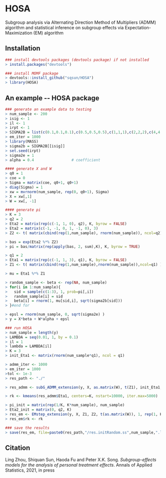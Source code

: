 # HOSA
Subgroup analysis via Alternating Direction Method of Multipliers (ADMM) algorithm and statistical inference on subgroup effects via Expectation-Maximization (EM) algorithm

## Installation
```R
### install devtools packages (devtools package) if not installed
> install.packages("devtools")

### install MOMF package
> devtools::install_github("sqsun/HOSA")
> library(HOSA)
```

## An example -- HOSA package
```R
### generate an example data to testing
> num_sample <- 200
> isig <- 1
> il <- 1
> irpt <- 1
> SIGMA2B = list(c(0.1,0.1,0.1),c(0.5,0.5,0.5),c(1,1,1),c(2,2,2),c(4,4,4))
> em_iter = 1000
> library(MASS)
> sigma2b = SIGMA2B[[isig]]
> set.seed(irpt)
> sigma2e = 1
> alpha = 0.4                 # coefficient

#### generate X and W
> q0 = 1
> coe = 0
> Sigma = matrix(coe, q0+1, q0+1)
> diag(Sigma) = 1
> xw = mvrnorm(num_sample, rep(0, q0+1), Sigma)
> X = xw[,1]
> W = xw[, -1]

#### generate pi
> K = 3
> q2 = 2
> Eta2 = matrix(rep(c(-1, 1, 0), q2), K, byrow = FALSE)
> Eta2 = matrix(c(-1, -1, 0, 1, -1, 0), 3)
> Z2 <- t( matrix(cbind(rep(1,num_sample), rnorm(num_sample)), ncol=q2) )

> bas = exp(Eta2 %*% Z2)
> pi = bas/matrix(rep(apply(bas, 2, sum),K), K, byrow = TRUE)

> q1 = 2
> Eta1 = matrix(rep(c(-1, 1, 3), q1), K, byrow = FALSE)
> Z1 <- t( matrix(cbind(rep(1,num_sample),rnorm(num_sample)),ncol=q1) )

> mu = Eta1 %*% Z1

> random_sample <- beta <- rep(NA, num_sample)
> for(i in 1:num_sample){
>   sid = sample(c(1:3), 1, prob=pi[,i])
>   random_sample[i] = sid
>   beta[i] = rnorm(1, mu[sid,i], sqrt(sigma2b[sid])) 
> }#end for

> epsl = rnorm(num_sample, 0, sqrt(sigma2e) )
> y = X*beta + W*alpha + epsl

### run HOSA
> num_sample = length(y)
> LAMBDA = seq(0.01, 1, by = 0.1)
> il = 1
> lambda = LAMBDA[il]
> K = 3
> init_Eta1 <- matrix(rnorm(num_sample*q1), ncol = q1)

> admm_iter <- 1000
> em_iter = 1000
>tol <- 1e-3
> res_path <- "./"

> res_admm <- subG_ADMM_extension(y, X, as.matrix(W), t(Z1), init_Eta1, lambda, admm_iter, tol)

> rk <- kmeans(res_admm$Eta1, centers=K, nstart=10000, iter.max=5000)

> pi_init = matrix(rep(1/K, K*num_sample), num_sample)
> Eta2_init = matrix(0, q2, K)
> res_em <- EMstep_extension(y, X, Z1, Z2, t(as.matrix(W)), 1, rep(1, K), pi_init, t(rk$centers), Eta2_init, res_admm$alpha, em_iter)
> res_em$rk <- rk

### save the results
> save(res_em, file=paste0(res_path,"/res.initRandom.ss",num_sample,".lambda",lambda,".RData") )

```
## Citation
Ling Zhou, Shiquan Sun, Haoda Fu and Peter X.K. Song. *Subgroup-effects models for the analysis of personal treatment effects*. Annals of Applied Statistics, 2021, in press 
